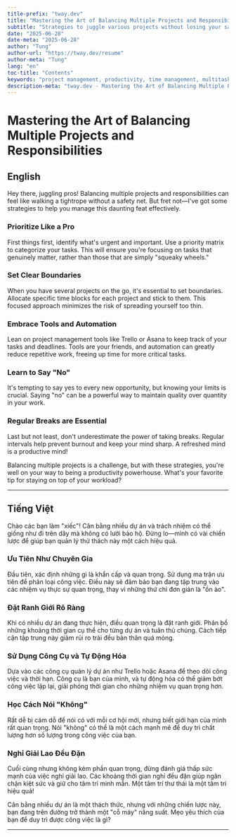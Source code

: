 ```yaml
---
title-prefix: "tway.dev"
title: "Mastering the Art of Balancing Multiple Projects and Responsibilities"
subtitle: "Strategies to juggle various projects without losing your sanity."
date: "2025-06-28"
date-meta: "2025-06-28"
author: "Tung"
author-url: "https://tway.dev/resume"
author-meta: "Tung"
lang: "en"
toc-title: "Contents"
keywords: "project management, productivity, time management, multitasking, developer tips"
description-meta: "tway.dev - Mastering the Art of Balancing Multiple Projects and Responsibilities - Strategies to juggle various projects without losing your sanity."
---
```


# Mastering the Art of Balancing Multiple Projects and Responsibilities

## English
Hey there, juggling pros! Balancing multiple projects and responsibilities can feel like walking a tightrope without a safety net. But fret not—I've got some strategies to help you manage this daunting feat effectively.

### Prioritize Like a Pro
First things first, identify what's urgent and important. Use a priority matrix to categorize your tasks. This will ensure you're focusing on tasks that genuinely matter, rather than those that are simply "squeaky wheels."

### Set Clear Boundaries
When you have several projects on the go, it's essential to set boundaries. Allocate specific time blocks for each project and stick to them. This focused approach minimizes the risk of spreading yourself too thin.

### Embrace Tools and Automation
Lean on project management tools like Trello or Asana to keep track of your tasks and deadlines. Tools are your friends, and automation can greatly reduce repetitive work, freeing up time for more critical tasks.

### Learn to Say "No"
It's tempting to say yes to every new opportunity, but knowing your limits is crucial. Saying "no" can be a powerful way to maintain quality over quantity in your work.

### Regular Breaks are Essential
Last but not least, don't underestimate the power of taking breaks. Regular intervals help prevent burnout and keep your mind sharp. A refreshed mind is a productive mind!

Balancing multiple projects is a challenge, but with these strategies, you're well on your way to being a productivity powerhouse. What's your favorite tip for staying on top of your workload?

---

## Tiếng Việt
Chào các bạn làm "xiếc"! Cân bằng nhiều dự án và trách nhiệm có thể giống như đi trên dây mà không có lưới bảo hộ. Đừng lo—mình có vài chiến lược để giúp bạn quản lý thử thách này một cách hiệu quả.

### Ưu Tiên Như Chuyên Gia
Đầu tiên, xác định những gì là khẩn cấp và quan trọng. Sử dụng ma trận ưu tiên để phân loại công việc. Điều này sẽ đảm bảo bạn đang tập trung vào các nhiệm vụ thực sự quan trọng, thay vì những thứ chỉ đơn giản là "ồn ào".

### Đặt Ranh Giới Rõ Ràng
Khi có nhiều dự án đang thực hiện, điều quan trọng là đặt ranh giới. Phân bổ những khoảng thời gian cụ thể cho từng dự án và tuân thủ chúng. Cách tiếp cận tập trung này giảm rủi ro trải đều bản thân quá mỏng.

### Sử Dụng Công Cụ và Tự Động Hóa
Dựa vào các công cụ quản lý dự án như Trello hoặc Asana để theo dõi công việc và thời hạn. Công cụ là bạn của mình, và tự động hóa có thể giảm bớt công việc lặp lại, giải phóng thời gian cho những nhiệm vụ quan trọng hơn.

### Học Cách Nói "Không"
Rất dễ bị cám dỗ để nói có với mỗi cơ hội mới, nhưng biết giới hạn của mình rất quan trọng. Nói "không" có thể là một cách mạnh mẽ để duy trì chất lượng hơn số lượng trong công việc của bạn.

### Nghỉ Giải Lao Đều Đặn
Cuối cùng nhưng không kém phần quan trọng, đừng đánh giá thấp sức mạnh của việc nghỉ giải lao. Các khoảng thời gian nghỉ đều đặn giúp ngăn chặn kiệt sức và giữ cho tâm trí minh mẫn. Một tâm trí thư thái là một tâm trí hiệu quả!

Cân bằng nhiều dự án là một thách thức, nhưng với những chiến lược này, bạn đang trên đường trở thành một "cỗ máy" năng suất. Mẹo yêu thích của bạn để duy trì được công việc là gì?

---